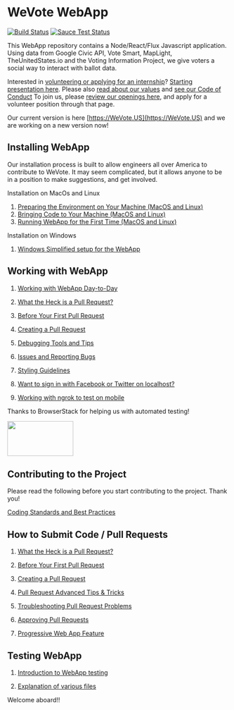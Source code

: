 # WeVote WebApp

[![Build Status](https://travis-ci.org/wevote/WebApp.svg?branch=develop)](https://travis-ci.org/wevote/WebApp)
[![Sauce Test Status](https://saucelabs.com/buildstatus/WeVote)](https://saucelabs.com/u/WeVote)

This WebApp repository contains a Node/React/Flux Javascript application. Using data from
Google Civic API, Vote Smart, MapLight, TheUnitedStates.io and the Voting Information Project, we give voters a social way to interact with ballot data.

Interested in [volunteering or applying for an internship](https://wevote.applytojob.com/apply)? [Starting presentation here](https://prezi.com/p/6iu9aks7zqvs/?present=1). 
Please also [read about our values](https://docs.google.com/document/d/12qBXevI3mVKUsGmXL8mrDMPnWJ1SYw9zX9LGW5cozgg/edit) and 
[see our Code of Conduct](CODE_OF_CONDUCT.md)
To join us, please [review our openings here](https://wevote.applytojob.com/apply), and apply for a volunteer position through that page.

Our current version is here [https://WeVote.US](https://WeVote.US) and we are working on a new version now!

## Installing WebApp
Our installation process is built to allow engineers all over America to contribute to WeVote.
It may seem complicated, but it allows anyone to be in a position to make suggestions, and get involved.

Installation on MacOs and Linux
1. [Preparing the Environment on Your Machine (MacOS and Linux)](docs/installing/ENVIRONMENT.md)
2. [Bringing Code to Your Machine (MacOS and Linux)](docs/installing/CLONING_CODE.md)
3. [Running WebApp for the First Time (MacOS and Linux)](docs/installing/RUNNING_FIRST_TIME.md)

Installation on Windows

1. [Windows Simplified setup for the WebApp](docs/WindowsSimplifiedInstall.md)

<!-- Not up to date
Automated Installation
1. [Run automated scripts](docs/installing/AUTOMATED_INSTALLATION.md)
-->
## Working with WebApp
1. [Working with WebApp Day-to-Day](docs/working/README_WORKING_WITH_WEB_APP.md)

2. [What the Heck is a Pull Request?](docs/contributing/PULL_REQUEST_BACKGROUND.md)

3. [Before Your First Pull Request](docs/contributing/PULL_REQUEST_SETUP.md)

4. [Creating  a Pull Request](docs/contributing/CREATING_PULL_REQUEST.md)

5. [Debugging Tools and Tips](docs/working/DEBUGGING_TOOLS.md)

6. [Issues and Reporting Bugs](docs/working/ISSUES.md)

7. [Styling Guidelines](docs/working/STYLING.md)

8. [Want to sign in with Facebook or Twitter on localhost?](docs/working/SECURE_CERTIFICATE.md)

9. [Working with ngrok to test on mobile](docs/working/WORKING_WITH_NGROK.md)

Thanks to BrowserStack for helping us with automated testing!

<a href="https://www.browserstack.com" target="_blank" rel="noopener noreferrer"><img src='src/img/global/logos/browserstack-logo-600x315.png' width='150' height='79'/></a>

## Contributing to the Project
Please read the following before you start contributing to the project. Thank you!

[Coding Standards and Best Practices](docs/contributing/CONTRIBUTING_STANDARDS.md)

## How to Submit Code / Pull Requests
1. [What the Heck is a Pull Request?](docs/contributing/PULL_REQUEST_BACKGROUND.md)

2. [Before Your First Pull Request](docs/contributing/PULL_REQUEST_SETUP.md)

3. [Creating a Pull Request](docs/contributing/CREATING_PULL_REQUEST.md)

4. [Pull Request Advanced Tips & Tricks](docs/contributing/PULL_REQUEST_ADVANCED.md)

5. [Troubleshooting Pull Request Problems](docs/contributing/PULL_REQUEST_TROUBLESHOOTING.md)

6. [Approving Pull Requests](docs/contributing/APPROVING_PULL_REQUESTS.md)

7. [Progressive Web App Feature](docs/working/PROGRESSIVE_WEB_APP.MD)

## Testing WebApp

1. [Introduction to WebApp testing](docs/testing/README_TESTING.md)

2. [Explanation of various files](docs/testing/EXPLAIN_FILES.md)

Welcome aboard!!
